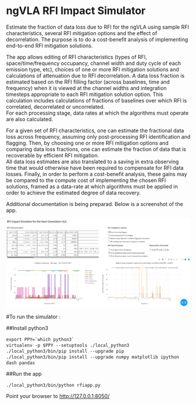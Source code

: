 # ngVLA RFI Impact Simulator

Estimate the fraction of data loss due to RFI for the ngVLA using sample RFI characteristics, several RFI mitigation options and the effect of decorrelation. 
The purpose is to do a cost-benefit analysis of implementing end-to-end RFI mitigation solutions. 

The app allows editing of RFI characteristics (types of RFI, space/time/frequency occupancy, channel width and duty cycle 
of each emission type, etc), choices of one or more RFI mitigation solutions and calculations of attenuation 
due to RFI decorrelation. 
A data loss fraction is estimated based on the RFI filling factor (across baselines, time and frequency) when it is viewed
at the channel widths and integration timesteps appropriate to each RFI mitigation solution option. This calculation includes 
calculations of fractions of baselines over which RFI is correlated, decorrelated or uncorrelated.   
For each processing stage, data rates at which the algorithms must operate are also calculated.

For a given set of RFI characteristics, one can estimate the fractional data loss across frequency, assuming only 
post-processing RFI identification and flagging.
Then, by choosing one or more RFI mitigation options and comparing data loss fractions, one can estimate the fraction
of data that is recoverable by efficient RFI mitigation.  
All data loss estimates are also translated to a saving in extra observing time that would otherwise have been 
required to compensate for RFI data losses. 
Finally, in order to perform a cost-benefit analysis, these gains may be compared to the compute cost of 
implementing the chosen RFI solutions, framed as a data-rate at which algorithms must be applied in order 
to achieve the estimated degree of data recovery.


Additional documentation is being preparad. Below is a screenshot of the app. 

![Example Screenshot](./Docs/example_rfi_app.png)


#To run the simulator : 

##Install python3

```
export PPY=`which python3`
virtualenv -p $PPY --setuptools ./local_python3
./local_python3/bin/pip install --upgrade pip
./local_python3/bin/pip install --upgrade numpy matplotlib ipython dash pandas
```

##Run the app 
```
./local_python3/bin/python rfiapp.py
```

Point your browser to   http://127.0.0.1:8050/


